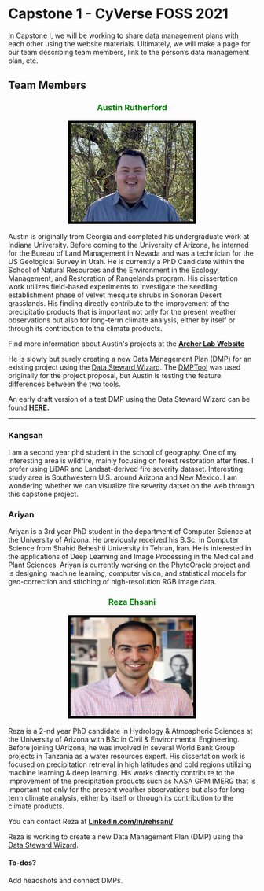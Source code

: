 # Capstone 1 - CyVerse FOSS 2021

In Capstone I, we will be working to share data management plans with each other using the website materials. Ultimately, we will make a page for our team describing team members, link to the person’s data management plan, etc.

## Team Members

<h3 style="text-align:center;color:Green;">Austin Rutherford</h3>
<p style="text-align:center;">
    <img src="headshots/Headshot_Rutherford.jpg" alt="Reza Headshot" width="250" height="200" style="border:5px solid black;">
   </p>


Austin is originally from Georgia and completed his undergraduate work at Indiana University. Before coming to the University of Arizona, he interned for the Bureau of Land Management in Nevada and was a technician for the US Geological Survey in Utah. He is currently a PhD Candidate within the School of Natural Resources and the Environment in the Ecology, Management, and Restoration of Rangelands program. His dissertation work utilizes field-based experiments to investigate the seedling establishment phase of velvet mesquite shrubs in Sonoran Desert grasslands. His finding directly contribute to the improvement of the precipitatio products that is important not only for the present weather observations but also for long-term climate analysis, either by itself or through its contribution to the climate products. 

Find more information about Austin's projects at the **[Archer Lab Website](https://cals.arizona.edu/research/archer/exotic.html)**

He is slowly but surely creating a new Data Management Plan (DMP) for an existing project using the [Data Steward Wizard](https://ds-wizard.org/).
The [DMPTool](https://dmptool.org) was used originally for the project proposal, but Austin is testing the feature differences between the two tools.

An early draft version of a test DMP using the Data Steward Wizard can be found **[HERE](https://researchers.ds-wizard.org/projects/64a7d204-a248-41de-b481-8da4d557f372).**

---

### Kangsan
I am a second year phd student in the school of geography. One of my interesting area is wildfire, mainly focusing on forest restoration after fires. I prefer using LiDAR and Landsat-derived fire severity dataset. Interesting study area is Southwestern U.S. around Arizona and New Mexico. I am wondering whether we can visualize fire severity datset on the web through this capstone project.


### Ariyan
Ariyan is a 3rd year PhD student in the department of Computer Science at the University of Arizona. He previously received his B.Sc. in Computer Science from Shahid Beheshti University in Tehran, Iran. He is interested in the applications of Deep Learning and Image Processing in the Medical and Plant Sciences. Ariyan is currently working on the PhytoOracle project and is designing machine learning, computer vision, and statistical models for geo-correction and stitching of high-resolution RGB image data.

<h3 style="text-align:center;color:Green;">Reza Ehsani</h3>
<p style="text-align:center;">
    <img src="headshots/Reza.jpg" alt="Rutherford Headshot" width="250" height="200" style="border:5px solid black;">
   </p>

Reza is a 2-nd year PhD candidate in Hydrology & Atmospheric Sciences at the University of Arizona with BSc in Civil & Environmental Engineering. Before joining UArizona, he was involved in several World Bank Group projects in Tanzania as a water resources expert. His dissertation work is focused on precipitation retrieval in high latitudes
and cold regions utilizing machine learning & deep learning. His works directly contribute to the improvement of the precipitation products such as NASA GPM IMERG that is important not only for the present weather observations but also for long-term climate analysis, either by itself or through its contribution to the climate products.

You can contact Reza at **[LinkedIn.com/in/rehsani/](https://www.linkedin.com/in/rehsani/)**

Reza is working to create a new Data Management Plan (DMP) using the [Data Steward Wizard](https://ds-wizard.org/).


#### To-dos?
Add headshots and connect DMPs.
